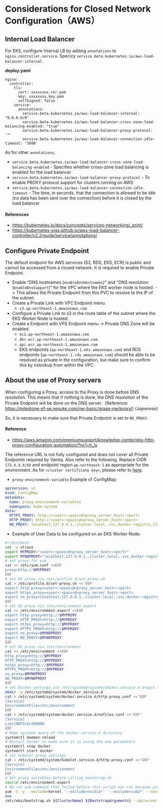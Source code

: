 # Considerations for Closed Network Configuration（AWS）

## Internal Load Balancer
For EKS, configure Internal LB by adding `annotations` to `nginx.controller.service`.
Specicy `service.beta.kubernetes.io/aws-load-balancer-internal`.

**deploy.yaml**
```
nginx:
  controller:
    tls:
      cert: xxxxxxxx.cer.pem
      key: xxxxxxxx.key.pem
      selfSigned: false
    service:
      annotations:
        service.beta.kubernetes.io/aws-load-balancer-internal: "0.0.0.0/0"
        service.beta.kubernetes.io/aws-load-balancer-cross-zone-load-balancing-enabled: "true"
        service.beta.kubernetes.io/aws-load-balancer-proxy-protocol: '*'
        service.beta.kubernetes.io/aws-load-balancer-connection-idle-timeout: '3600'
```
As for other `annotations`;
- `service.beta.kubernetes.io/aws-load-balancer-cross-zone-load-balancing-enabled` - Specifies whether cross-zone load balancing is enabled for the load balancer
- `service.beta.kubernetes.io/aws-load-balancer-proxy-protocol` - To enable PROXY protocol support for clusters running on AWS
- `service.beta.kubernetes.io/aws-load-balancer-connection-idle-timeout` - The time, in seconds, that the connection is allowed to be idle (no data has been sent over the connection) before it is closed by the load balancer

#### References
- https://kubernetes.io/docs/concepts/services-networking/_print/
- https://kubernetes-sigs.github.io/aws-load-balancer-controller/v2.2/guide/service/annotations/


## Configure Private Endpoint
The default endpoint for AWS services (S3, RDS, EKS, ECR) is public and cannot be accessed from a closed network. It is required to enable Private Endpoint.

- Enable "DNS hostnames (`enableDnsHostnames`)" and "DNS resolution (`enableDnsSupport`)" for the VPC where the EKS worker node is hosted. -> This allows the Private Endpoint from this PVC to resolve to the IP of the subnet.  
- Create a Private Link with VPC Endpoint menu.  
  - `s3.ap-northeast-1.amazonaws.com`
- Configure a Private Link to s3 in the route table of the subnet where the EKS Worker Node is hosted.  
- Create a Endpoint with VPS Endpoint menu -> Private DNS Zone will be enabled.  
  - `ec2.ap-northeast-1.amazonaws.com`
  - `dkr.ecr.ap-northeast-1.amazonaws.com`
  - `api.ecr.ap-northeast-1.amazonaws.com`
  - EKS endpoints (`ap-northeast-1.eks.amazonaws.com`) and RDS endpoints (`ap-northeast-1.rds.amazonaws.com`) should be able to be resolved as private in the configuration, but make sure to confirm this by nslookup from within the VPC.  

## About the use of Proxy servers
When configuring a Proxy, access to the Proxy is done before DNS resolution. This means that if nothing is done, the DNS resolution of the Private Endpoint will be done on the DNS server.（Reference: https://milestone-of-se.nesuke.com/nw-basic/grasp-nw/proxy/) _(Japanese)_

So, it is necessary to make sure that Private Endpoint is set to `NO_PROXY`.  

#### Reference
- https://aws.amazon.com/premiumsupport/knowledge-center/eks-http-proxy-configuration-automation/?nc1=h_ls

The reference URL is not fully configured and does not cover all Private Endpoints required by Vantiq. Also refer to the following. Replace CIDR `172.X.X.X/XX` and endpoint region `ap-northeast-1` as appropriate for the environment. As for `<cluster certificate key>`, please refer to [here](https://docs.aws.amazon.com/eks/latest/userguide/private-clusters.html).  

- `proxy-environment-variable` Example of ConfigMap;

```yaml
apiVersion: v1
kind: ConfigMap
metadata:
  name: proxy-environment-variables
  namespace: kube-system
data:
  HTTPS_PROXY: http://<user>:<pass>@<proxy_server_host>:<port>
  HTTP_PROXY: http://<user>:<pass>@<proxy_server_host>:<port>
  NO_PROXY: localhost,127.0.0.1,.cluster.local,.svc,docker-registry,172.20.0.0/16,172.30.0.0/16,10.152.226.0/24,10.152.227.0/24,10.152.233.0/24,10.152.234.0/24,10.152.235.0/24,10.152.236.0/24,169.254.169.254,.internal,ec2.ap-northeast-1.amazonaws.com,.s3.ap-northeast-1.amazonaws.com,.dkr.ecr.ap-northeast-1.amazonaws.com,api.ecr.ap-northeast-1.amazonaws.com,.ap-northeast-1.eks.amazonaws.com,.ap-northeast-1.rds.amazonaws.com
```

- Example of User Data to be configured on an EKS Worker Node:  
```sh
#!/bin/bash
set -o xtrace
export MYPROXY="<user>:<pass>@<proxy_server_host>:<port>"
export MYNOPROXY="localhost,127.0.0.1,.cluster.local,.svc,docker-registry,172.20.0.0/16,172.30.0.0/16,10.152.226.0/24,10.152.227.0/24,10.152.233.0/24,169.254.169.254,.internal,ec2.ap-northeast-1.amazonaws.com,.s3.ap-northeast-1.amazonaws.com,.dkr.ecr.ap-northeast-1.amazonaws.com,api.ecr.ap-northeast-1.amazonaws.com,.ap-northeast-1.eks.amazonaws.com,.ap-northeast-1.rds.amazonaws.com"
# set proxy for yum
cat >> /etc/yum.conf <<EOF
proxy=http://$MYPROXY
EOF
# set OS proxy via /etc/profile.d/set-proxy.sh
cat > /etc/profile.d/set-proxy.sh <<'EOF'
export http_proxy=<user>:<pass>@<proxy_server_host>:<port>
export https_proxy=<user>:<pass>@<proxy_server_host>:<port>
export no_proxy=localhost,127.0.0.1,.cluster.local,.svc,docker-registry,172.20.0.0/16,172.30.0.0/16,10.152.226.0/24,10.152.227.0/24,10.152.233.0/24,169.254.169.254,.internal,ec2.ap-northeast-1.amazonaws.com,.s3.ap-northeast-1.amazonaws.com,.dkr.ecr.ap-northeast-1.amazonaws.com,api.ecr.ap-northeast-1.amazonaws.com,.ap-northeast-1.eks.amazonaws.com,.ap-northeast-1.rds.amazonaws.com
EOF
# set OS proxy via /etc/environment.export
cat >> /etc/environment.export <<EOF
export http_proxy=http://$MYPROXY
export HTTP_PROXY=http://$MYPROXY
export https_proxy=http://$MYPROXY
export HTTPS_PROXY=http://$MYPROXY
export no_proxy=$MYNOPROXY
export NO_PROXY=$MYNOPROXY
EOF
# set OS proxy via /etc/environment
cat >> /etc/environment <<EOF
http_proxy=http://$MYPROXY
HTTP_PROXY=http://$MYPROXY
https_proxy=http://$MYPROXY
HTTPS_PROXY=http://$MYPROXY
no_proxy=$MYNOPROXY
NO_PROXY=$MYNOPROXY
EOF
# set Docker settings via /etc/systemd/system/docker.service.d dropin files - proxy & LimitNOFILE
mkdir -p /etc/systemd/system/docker.service.d
cat > /etc/systemd/system/docker.service.d/http-proxy.conf <<'EOF'
[Service]
EnvironmentFile=/etc/environment
EOF
cat > /etc/systemd/system/docker.service.d/nofiles.conf <<'EOF'
[Service]
LimitNOFILE=200000
EOF
# Make systemd aware of the docker.service.d directory
systemctl daemon-reload
# Restart docker to make sure it is using the new parameters
systemctl stop docker
systemctl start docker
# set kubelet proxy settings
cat > /etc/systemd/system/kubelet.service.d/http-proxy.conf <<'EOF'
[Service]
EnvironmentFile=/etc/environment
EOF
# Set proxy variables before calling bootstrap.sh
source /etc/environment.export
# Re-run yum command that failed before this script was run because proxy was not set yet
yum -t -y --exclude=kernel '--exclude=nvidia*' '--exclude=cuda*' --security --sec-severity=critical --sec-severity=important upgrade
env
/etc/eks/bootstrap.sh ${ClusterName} ${BootstrapArguments} --apiserver-endpoint https://<EKS EndPoint>.ap-northeast-1.eks.amazonaws.com --b64-cluster-ca <cluster certificate key>
```
